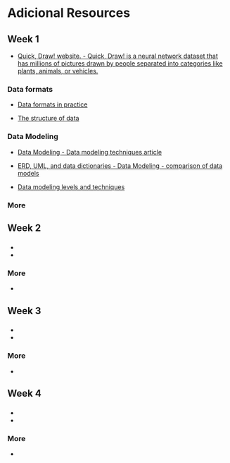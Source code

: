 # Adicional Resources

## Week 1

- [Quick, Draw! website. - Quick, Draw! is a neural network dataset that has millions of pictures drawn by people separated into categories like plants, animals, or vehicles. ](https://quickdraw.withgoogle.com/data/cloud)
### Data formats

- [Data formats in practice](week1/Dataformatsinpractice.pdf)

- [The structure of data](week1/Thestructureofdata.pdf)

### Data Modeling

- [Data Modeling - Data modeling techniques article](https://dataedo.com/blog/basic-data-modeling-techniques)

- [ERD, UML, and data dictionaries - Data Modeling - comparison of data models​](https://www.1keydata.com/datawarehousing/data-modeling-levels.html)

- [Data modeling levels and techniques](week1/Datamodelinglevelsandtechniques.pdf)
### More


## Week 2

###

- []()
-
### More

- []()

## Week 3

###

- []()
-
### More

- []()

## Week 4

###

- []()
-
### More

- []()
